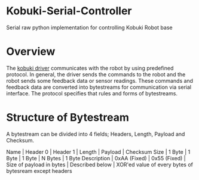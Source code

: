 # Kobuki-Serial-Controller
Serial raw python implementation for controlling Kobuki Robot base

# Overview

The  [kobuki driver](http://yujinrobot.github.io/kobuki/classkobuki_1_1Kobuki.html)  communicates with the robot by using predefined protocol. In general, the driver sends the commands to the robot and the robot sends some feedback data or sensor readings. These commands and feedback data are converted into bytestreams for communication via serial interface. The protocol specifies that rules and forms of bytestreams.

# Structure of Bytestream

A bytestream can be divided into 4 fields; Headers, Length, Payload and Checksum.

Name | Header 0 | Header 1 | Length | Payload | Checksum
Size | 1 Byte | 1 Byte | 1 Byte | N Bytes | 1 Byte
Description | 0xAA (Fixed) | 0x55 (Fixed) | Size of payload in bytes | Described below | XOR'ed value of every bytes of bytesream except headers
